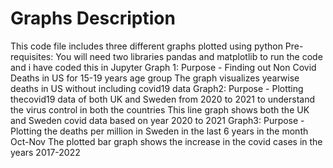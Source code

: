 # Graphs Description
This code file includes three different graphs plotted using python 
Pre-requisites: 
You will need two libraries pandas and matplotlib to run the code and i have coded this in Jupyter
Graph 1:
Purpose - Finding out Non Covid Deaths in US for 15-19 years age group
The graph visualizes yearwise deaths in US without including covid19 data
Graph2:
Purpose - Plotting thecovid19 data of both UK and Sweden from 2020 to 2021 to understand the virus control in both the countries
This line graph shows both the UK and Sweden covid data based on year 2020 to 2021
Graph3:
Purpose - Plotting the deaths per million in Sweden in the last 6 years in the month Oct-Nov
The plotted bar graph shows the increase in the covid cases in the years 2017-2022
